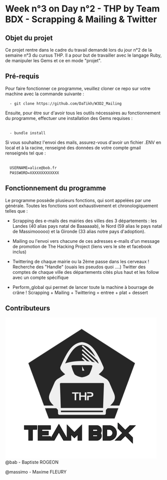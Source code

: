 # Week n°3 on Day n°2 - THP by Team BDX - Scrapping & Mailing & Twitter

## Objet du projet

Ce projet rentre dans le cadre du travail demandé lors du jour n°2 de la semaine n°3 du cursus THP. Il a pour but de travailler avec le langage Ruby, de manipuler les Gems et ce en mode "projet".

## Pré-requis

Pour faire fonctionner ce programme, veuillez cloner ce repo sur votre machine avec la commande suivante :

```
  - git clone https://github.com/DaTikh/W3D2_Mailing
```

Ensuite, pour être sur d'avoir tous les outils nécessaires au fonctionnement du programme, effectuer une installation des Gems requises :

```

  - bundle install

```

Si vous souhaitez l'envoi des mails, assurez-vous d'avoir un fichier .ENV en local et à la racine, renseigné des données de votre compte gmail renseignés tel que :

```

  USERNAME=alice@bob.fr
  PASSWORD=XXXXXXXXXXXXX

```

## Fonctionnement du programme

Le programme possède plusieurs fonctions, qui sont appelées par une générale. Toutes les fonctions sont exhaustivement et chronologiquement telles que :

  - Scrapping des e-mails des mairies des villes des 3 départements : les Landes (40 alias pays natal de Baaaaaab), le Nord (59 alias le pays natal de Massimooooo) et la Gironde (33 alias notre pays d'adoption).

  - Mailing ou l'envoi vers chacune de ces adresses e-mails d'un message de promotion de The Hacking Project (liens vers le site et facebook inclus)

  - Twittering de chaque mairie ou la 2ème passe dans les cerveaux ! Recherche des "Handle" (ouais les pseudos quoi ....) Twitter des comptes de chaque ville des départements cités plus haut et les follow avec un compte spécifique

  - Perform_global qui permet de lancer toute la machine à bourrage de crâne !
    Scrapping + Mailing + Twittering = entree + plat + dessert

## Contributeurs

![picture](THP_BDX.png)  @bab - Baptiste ROGEON

@massimo - Maxime FLEURY

